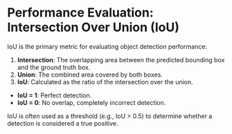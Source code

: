# Performance Evaluation: Intersection Over Union (IoU)

IoU is the primary metric for evaluating object detection performance:

1. **Intersection**: The overlapping area between the predicted bounding box and the ground truth box.
2. **Union**: The combined area covered by both boxes.
3. **IoU**: Calculated as the ratio of the intersection over the union.

- **IoU = 1**: Perfect detection.
- **IoU = 0**: No overlap, completely incorrect detection.

IoU is often used as a threshold (e.g., IoU > 0.5) to determine whether a detection is considered a true positive.
